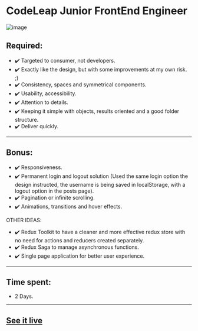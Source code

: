 # CodeLeap Junior FrontEnd Engineer

![image](https://github.com/ikarofelix/CodeLeap-Junior-Test/assets/117465215/7ca5ebd1-441c-46f1-86f7-0f1b2a771cbc)

## Required:

- ✔️ Targeted to consumer, not developers.
- ✔️ Exactly like the design, but with some improvements at my own risk. ;)
- ✔️ Consistency, spaces and symmetrical components.
- ✔️ Usability, accessibility.
- ✔️ Attention to details.
- ✔️ Keeping it simple with objects, results oriented and a good folder structure.
- ✔️ Deliver quickly.

---

## Bonus:

- ✔️ Responsiveness.
- ✔️ Permanent login and logout solution (Used the same login option the design instructed, the username is being saved in localStorage, with a logout option in the posts page).
- ✔️ Pagination or infinite scrolling.
- ✔️ Animations, transitions and hover effects.

OTHER IDEAS:

- ✔️ Redux Toolkit to have a cleaner and more effective redux store with no need for actions and reducers created separately.
- ✔️ Redux Saga to manage asynchronous functions.
- ✔️ Single page application for better user experience.

---

## Time spent:

- 2 Days.

---

## [See it live](https://codeleap-junior-ikarofelix.netlify.app/)
